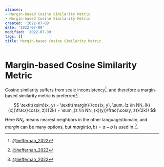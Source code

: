 ```yaml
---
aliases:
- Margin-based Cosine Similarity Metric
- Margin-based Cosine Similarity Metric
created: '2022-07-09'
date: '2022-07-09'
modified: '2022-07-09'
tags: []
title: Margin-based Cosine Similarity Metric
---
```


# Margin-based Cosine Similarity Metric

Cosine similarity suffers from scale inconsistency[^1], and therefore a margin-based similarity metric is preferred[^1].

$$
\textit{xsim}(x, y) = \textit{margin}(\cos(x, y), \sum_{z \in NN_{k}(x)}\frac{\cos(x, z)}{2k} + \sum_{z \in NN_{k}(y)}\frac{\cos(y, z)}{2k})
$$

Here $NN_k$ means nearest neighbors in the other language/domain, and $\textit{margin}$ can be many options, but $\textit{margin}(a, b) = a - b$ is used in [^1].

[^1]: [@heffernan_2022](zotero://select/items/@heffernan_2022)